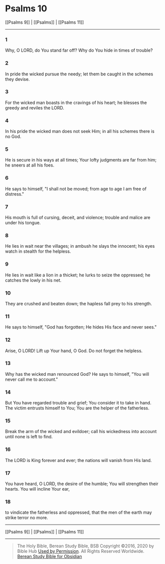 # Psalms 10

[[Psalms 9]] | [[Psalms]] | [[Psalms 11]]

---

### 1
Why, O LORD, do You stand far off? Why do You hide in times of trouble?

### 2
In pride the wicked pursue the needy; let them be caught in the schemes they devise.

### 3
For the wicked man boasts in the cravings of his heart; he blesses the greedy and reviles the LORD.

### 4
In his pride the wicked man does not seek Him; in all his schemes there is no God.

### 5
He is secure in his ways at all times; Your lofty judgments are far from him; he sneers at all his foes.

### 6
He says to himself, "I shall not be moved; from age to age I am free of distress."

### 7
His mouth is full of cursing, deceit, and violence; trouble and malice are under his tongue.

### 8
He lies in wait near the villages; in ambush he slays the innocent; his eyes watch in stealth for the helpless.

### 9
He lies in wait like a lion in a thicket; he lurks to seize the oppressed; he catches the lowly in his net.

### 10
They are crushed and beaten down; the hapless fall prey to his strength.

### 11
He says to himself, "God has forgotten; He hides His face and never sees."

### 12
Arise, O LORD! Lift up Your hand, O God. Do not forget the helpless.

### 13
Why has the wicked man renounced God? He says to himself, "You will never call me to account."

### 14
But You have regarded trouble and grief; You consider it to take in hand. The victim entrusts himself to You; You are the helper of the fatherless.

### 15
Break the arm of the wicked and evildoer; call his wickedness into account until none is left to find.

### 16
The LORD is King forever and ever; the nations will vanish from His land.

### 17
You have heard, O LORD, the desire of the humble; You will strengthen their hearts. You will incline Your ear,

### 18
to vindicate the fatherless and oppressed, that the men of the earth may strike terror no more.

---

[[Psalms 9]] | [[Psalms]] | [[Psalms 11]]

---

> The Holy Bible, Berean Study Bible, BSB
> Copyright &copy;2016, 2020 by Bible Hub
> [Used by Permission](https://berean.bible/terms.htm). All Rights Reserved Worldwide.
> [Berean Study Bible for Obsidian](https://github.com/gapmiss/berean-study-bible-for-obsidian)


